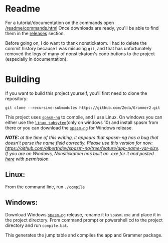 # Readme
For a tutorial/documentation on the commands open [/readme/commands.html](/docs/readme.md)
Once downloads are ready, you'll be able to find them in the [releases](https://github.com/Zeda/Grammer2/releases) section.

Before going on, I do want to thank nonstickatom. I had to delete the commit history because I was misusing `git`, and that
has unfortunately removed the logs of many of nonstickatom's contributions to the project (especially in documentation).

# Building
If you want to build this project yourself, you'll first need to clone the repository:
```
git clone --recursive-submodules https://github.com/Zeda/Grammer2.git
```

This project uses [`spasm-ng`](https://github.com/alberthdev/spasm-ng) to compile, and I use Linux. On windows you can either use the [`linux subsytem`](https://www.windowscentral.com/install-windows-subsystem-linux-windows-10)(only on windows 10) and install spasm from there or you can download the [`spasm-ng`](https://github.com/alberthdev/spasm-ng/releases) for Windows release.

***NOTE:** at the time of this writing, it appears that spasm-ng has a bug that doesn't parse the name field correctly.
Please use this version for now: https://github.com/alberthdev/spasm-ng/tree/feature/app-name-var-size. If you are on
Windows, Nonstickatom has built an .exe for it and posted [here]() with permission.*

## Linux:
From the command line, run `./compile`

## Windows:
Download Windows [`spasm-ng`](https://github.com/alberthdev/spasm-ng/releases) release, rename it to `spasm.exe` and place it in the project directory. From command prompt or powershell cd to the project directory and run `compile.bat`.

This generates the jump table and compiles the app and Grammer package.
